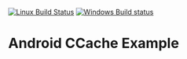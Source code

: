[![Linux Build Status](https://travis-ci.org/jomof/android-ccache-example.svg?branch=master)](https://travis-ci.org/jomof/android-ccache-example)
[![Windows Build status](https://ci.appveyor.com/api/projects/status/66cuj2wr65f0dira?svg=true)](https://ci.appveyor.com/project/jomof/android-ccache-example)

# Android CCache Example
